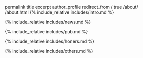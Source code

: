 permalink	title	excerpt	author_profile	redirect_from
/
true
/about/
/about.html
{% include_relative includes/intro.md %}

{% include_relative includes/news.md %}

{% include_relative includes/pub.md %}

{% include_relative includes/honers.md %}

{% include_relative includes/others.md %}
